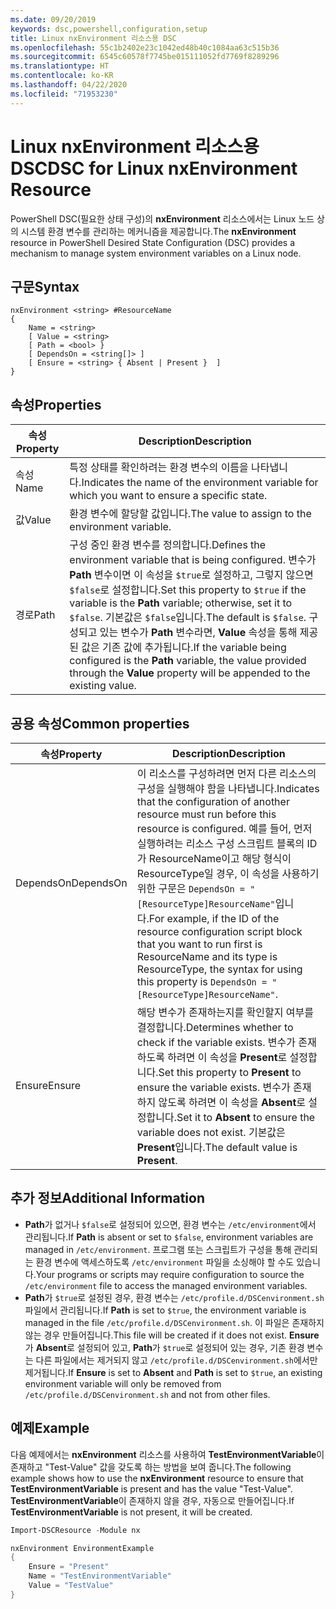 ```yaml
---
ms.date: 09/20/2019
keywords: dsc,powershell,configuration,setup
title: Linux nxEnvironment 리소스용 DSC
ms.openlocfilehash: 55c1b2402e23c1042ed48b40c1084aa63c515b36
ms.sourcegitcommit: 6545c60578f7745be015111052fd7769f8289296
ms.translationtype: HT
ms.contentlocale: ko-KR
ms.lasthandoff: 04/22/2020
ms.locfileid: "71953230"
---
```

# <a name="dsc-for-linux-nxenvironment-resource"></a><span data-ttu-id="99ba5-103">Linux nxEnvironment 리소스용 DSC</span><span class="sxs-lookup"><span data-stu-id="99ba5-103">DSC for Linux nxEnvironment Resource</span></span>

<span data-ttu-id="99ba5-104">PowerShell DSC(필요한 상태 구성)의 **nxEnvironment** 리소스에서는 Linux 노드 상의 시스템 환경 변수를 관리하는 메커니즘을 제공합니다.</span><span class="sxs-lookup"><span data-stu-id="99ba5-104">The **nxEnvironment** resource in PowerShell Desired State Configuration (DSC) provides a mechanism to manage system environment variables on a Linux node.</span></span>

## <a name="syntax"></a><span data-ttu-id="99ba5-105">구문</span><span class="sxs-lookup"><span data-stu-id="99ba5-105">Syntax</span></span>

```Syntax
nxEnvironment <string> #ResourceName
{
    Name = <string>
    [ Value = <string>
    [ Path = <bool> }
    [ DependsOn = <string[]> ]
    [ Ensure = <string> { Absent | Present }  ]
}
```

## <a name="properties"></a><span data-ttu-id="99ba5-106">속성</span><span class="sxs-lookup"><span data-stu-id="99ba5-106">Properties</span></span>

|<span data-ttu-id="99ba5-107">속성</span><span class="sxs-lookup"><span data-stu-id="99ba5-107">Property</span></span> |<span data-ttu-id="99ba5-108">Description</span><span class="sxs-lookup"><span data-stu-id="99ba5-108">Description</span></span> |
|---|---|
|<span data-ttu-id="99ba5-109">속성</span><span class="sxs-lookup"><span data-stu-id="99ba5-109">Name</span></span> |<span data-ttu-id="99ba5-110">특정 상태를 확인하려는 환경 변수의 이름을 나타냅니다.</span><span class="sxs-lookup"><span data-stu-id="99ba5-110">Indicates the name of the environment variable for which you want to ensure a specific state.</span></span> |
|<span data-ttu-id="99ba5-111">값</span><span class="sxs-lookup"><span data-stu-id="99ba5-111">Value</span></span> |<span data-ttu-id="99ba5-112">환경 변수에 할당할 값입니다.</span><span class="sxs-lookup"><span data-stu-id="99ba5-112">The value to assign to the environment variable.</span></span> |
|<span data-ttu-id="99ba5-113">경로</span><span class="sxs-lookup"><span data-stu-id="99ba5-113">Path</span></span> |<span data-ttu-id="99ba5-114">구성 중인 환경 변수를 정의합니다.</span><span class="sxs-lookup"><span data-stu-id="99ba5-114">Defines the environment variable that is being configured.</span></span> <span data-ttu-id="99ba5-115">변수가 **Path** 변수이면 이 속성을 `$true`로 설정하고, 그렇지 않으면 `$false`로 설정합니다.</span><span class="sxs-lookup"><span data-stu-id="99ba5-115">Set this property to `$true` if the variable is the **Path** variable; otherwise, set it to `$false`.</span></span> <span data-ttu-id="99ba5-116">기본값은 `$false`입니다.</span><span class="sxs-lookup"><span data-stu-id="99ba5-116">The default is `$false`.</span></span> <span data-ttu-id="99ba5-117">구성되고 있는 변수가 **Path** 변수라면, **Value** 속성을 통해 제공된 값은 기존 값에 추가됩니다.</span><span class="sxs-lookup"><span data-stu-id="99ba5-117">If the variable being configured is the **Path** variable, the value provided through the **Value** property will be appended to the existing value.</span></span> |

## <a name="common-properties"></a><span data-ttu-id="99ba5-118">공용 속성</span><span class="sxs-lookup"><span data-stu-id="99ba5-118">Common properties</span></span>

|<span data-ttu-id="99ba5-119">속성</span><span class="sxs-lookup"><span data-stu-id="99ba5-119">Property</span></span> |<span data-ttu-id="99ba5-120">Description</span><span class="sxs-lookup"><span data-stu-id="99ba5-120">Description</span></span> |
|---|---|
|<span data-ttu-id="99ba5-121">DependsOn</span><span class="sxs-lookup"><span data-stu-id="99ba5-121">DependsOn</span></span> |<span data-ttu-id="99ba5-122">이 리소스를 구성하려면 먼저 다른 리소스의 구성을 실행해야 함을 나타냅니다.</span><span class="sxs-lookup"><span data-stu-id="99ba5-122">Indicates that the configuration of another resource must run before this resource is configured.</span></span> <span data-ttu-id="99ba5-123">예를 들어, 먼저 실행하려는 리소스 구성 스크립트 블록의 ID가 ResourceName이고 해당 형식이 ResourceType일 경우, 이 속성을 사용하기 위한 구문은 `DependsOn = "[ResourceType]ResourceName"`입니다.</span><span class="sxs-lookup"><span data-stu-id="99ba5-123">For example, if the ID of the resource configuration script block that you want to run first is ResourceName and its type is ResourceType, the syntax for using this property is `DependsOn = "[ResourceType]ResourceName"`.</span></span> |
|<span data-ttu-id="99ba5-124">Ensure</span><span class="sxs-lookup"><span data-stu-id="99ba5-124">Ensure</span></span> |<span data-ttu-id="99ba5-125">해당 변수가 존재하는지를 확인할지 여부를 결정합니다.</span><span class="sxs-lookup"><span data-stu-id="99ba5-125">Determines whether to check if the variable exists.</span></span> <span data-ttu-id="99ba5-126">변수가 존재하도록 하려면 이 속성을 **Present**로 설정합니다.</span><span class="sxs-lookup"><span data-stu-id="99ba5-126">Set this property to **Present** to ensure the variable exists.</span></span> <span data-ttu-id="99ba5-127">변수가 존재하지 않도록 하려면 이 속성을 **Absent**로 설정합니다.</span><span class="sxs-lookup"><span data-stu-id="99ba5-127">Set it to **Absent** to ensure the variable does not exist.</span></span> <span data-ttu-id="99ba5-128">기본값은 **Present**입니다.</span><span class="sxs-lookup"><span data-stu-id="99ba5-128">The default value is **Present**.</span></span> |

## <a name="additional-information"></a><span data-ttu-id="99ba5-129">추가 정보</span><span class="sxs-lookup"><span data-stu-id="99ba5-129">Additional Information</span></span>

- <span data-ttu-id="99ba5-130">**Path**가 없거나 `$false`로 설정되어 있으면, 환경 변수는 `/etc/environment`에서 관리됩니다.</span><span class="sxs-lookup"><span data-stu-id="99ba5-130">If **Path** is absent or set to `$false`, environment variables are managed in `/etc/environment`.</span></span>
  <span data-ttu-id="99ba5-131">프로그램 또는 스크립트가 구성을 통해 관리되는 환경 변수에 액세스하도록 `/etc/environment` 파일을 소싱해야 할 수도 있습니다.</span><span class="sxs-lookup"><span data-stu-id="99ba5-131">Your programs or scripts may require configuration to source the `/etc/environment` file to access the managed environment variables.</span></span>
- <span data-ttu-id="99ba5-132">**Path**가 `$true`로 설정된 경우, 환경 변수는 `/etc/profile.d/DSCenvironment.sh` 파일에서 관리됩니다.</span><span class="sxs-lookup"><span data-stu-id="99ba5-132">If **Path** is set to `$true`, the environment variable is managed in the file `/etc/profile.d/DSCenvironment.sh`.</span></span> <span data-ttu-id="99ba5-133">이 파일은 존재하지 않는 경우 만들어집니다.</span><span class="sxs-lookup"><span data-stu-id="99ba5-133">This file will be created if it does not exist.</span></span> <span data-ttu-id="99ba5-134">**Ensure**가 **Absent**로 설정되어 있고, **Path**가 `$true`로 설정되어 있는 경우, 기존 환경 변수는 다른 파일에서는 제거되지 않고 `/etc/profile.d/DSCenvironment.sh`에서만 제거됩니다.</span><span class="sxs-lookup"><span data-stu-id="99ba5-134">If **Ensure** is set to **Absent** and **Path** is set to `$true`, an existing environment variable will only be removed from `/etc/profile.d/DSCenvironment.sh` and not from other files.</span></span>

## <a name="example"></a><span data-ttu-id="99ba5-135">예제</span><span class="sxs-lookup"><span data-stu-id="99ba5-135">Example</span></span>

<span data-ttu-id="99ba5-136">다음 예제에서는 **nxEnvironment** 리소스를 사용하여 **TestEnvironmentVariable**이 존재하고 "Test-Value" 값을 갖도록 하는 방법을 보여 줍니다.</span><span class="sxs-lookup"><span data-stu-id="99ba5-136">The following example shows how to use the **nxEnvironment** resource to ensure that **TestEnvironmentVariable** is present and has the value "Test-Value".</span></span> <span data-ttu-id="99ba5-137">**TestEnvironmentVariable**이 존재하지 않을 경우, 자동으로 만들어집니다.</span><span class="sxs-lookup"><span data-stu-id="99ba5-137">If **TestEnvironmentVariable** is not present, it will be created.</span></span>

```powershell
Import-DSCResource -Module nx

nxEnvironment EnvironmentExample
{
    Ensure = "Present"
    Name = "TestEnvironmentVariable"
    Value = "TestValue"
}
```